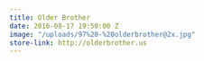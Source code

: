```yaml
---
title: Older Brother
date: 2016-08-17 19:50:00 Z
image: "/uploads/97%20-%20olderbrother@2x.jpg"
store-link: http://olderbrother.us
---
```


